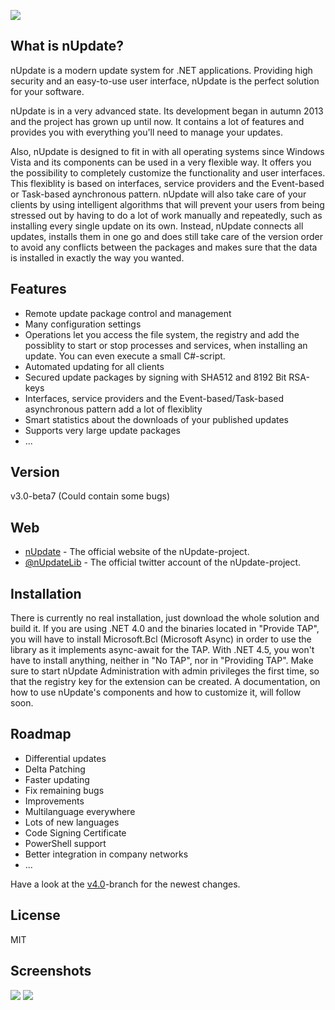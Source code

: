 ![](http://www.nupdate.net/titlelogo.png)

What is nUpdate?
------
nUpdate is a modern update system for .NET applications.
Providing high security and an easy-to-use user interface, nUpdate is the perfect solution for your software.

nUpdate is in a very advanced state. Its development began in autumn 2013 and the project has grown up until now. It contains a lot of features and provides you with everything you'll need to manage your updates.

Also, nUpdate is designed to fit in with all operating systems since Windows Vista and its components can be used in a very flexible way. It offers you the possibility to completely customize the functionality and user interfaces. This flexiblity is based on interfaces, service providers and the Event-based or Task-based aynchronous pattern. nUpdate will also take care of your clients by using intelligent algorithms that will prevent your users from being stressed out by having to do a lot of work manually and repeatedly, such as installing every single update on its own. Instead, nUpdate connects all updates, installs them in one go and does still take care of the version order to avoid any conflicts between the packages and makes sure that the data is installed in exactly the way you wanted.

Features
------

- Remote update package control and management
- Many configuration settings
- Operations let you access the file system, the registry and add the possiblity to start or stop processes and services, when installing an update. You can even execute a small C#-script.
- Automated updating for all clients
- Secured update packages by signing with SHA512 and 8192 Bit RSA-keys
- Interfaces, service providers and the Event-based/Task-based asynchronous pattern add a lot of flexiblity
- Smart statistics about the downloads of your published updates
- Supports very large update packages
- ...
 
Version
------
v3.0-beta7 (Could contain some bugs)

Web
------
* [nUpdate] - The official website of the nUpdate-project.
* [@nUpdateLib] - The official twitter account of the nUpdate-project.

Installation
------

There is currently no real installation, just download the whole solution and build it. If you are using .NET 4.0 and the binaries located in "Provide TAP", you will have to install Microsoft.Bcl (Microsoft Async) in order to use the library as it implements async-await for the TAP. With .NET 4.5, you won't have to install anything, neither in "No TAP", nor in "Providing TAP". Make sure to start nUpdate Administration with admin privileges the first time, so that the registry key for the extension can be created.
A documentation, on how to use nUpdate's components and how to customize it, will follow soon.

Roadmap
------

- Differential updates
- Delta Patching
- Faster updating
- Fix remaining bugs
- Improvements
- Multilanguage everywhere
- Lots of new languages
- Code Signing Certificate
- PowerShell support
- Better integration in company networks
- ...

Have a look at the [v4.0]-branch for the newest changes.

License
------
MIT

[v4.0]:https://www.github.com/ProgTrade/nUpdate/tree/v4.0
[nUpdate]:http://www.nupdate.net/
[@nUpdateLib]:http://twitter.com/nUpdateLib

Screenshots
------

![](https://www.nupdate.net/img/new-updates.png)
![](https://www.nupdate.net/img/updates-download.png)
